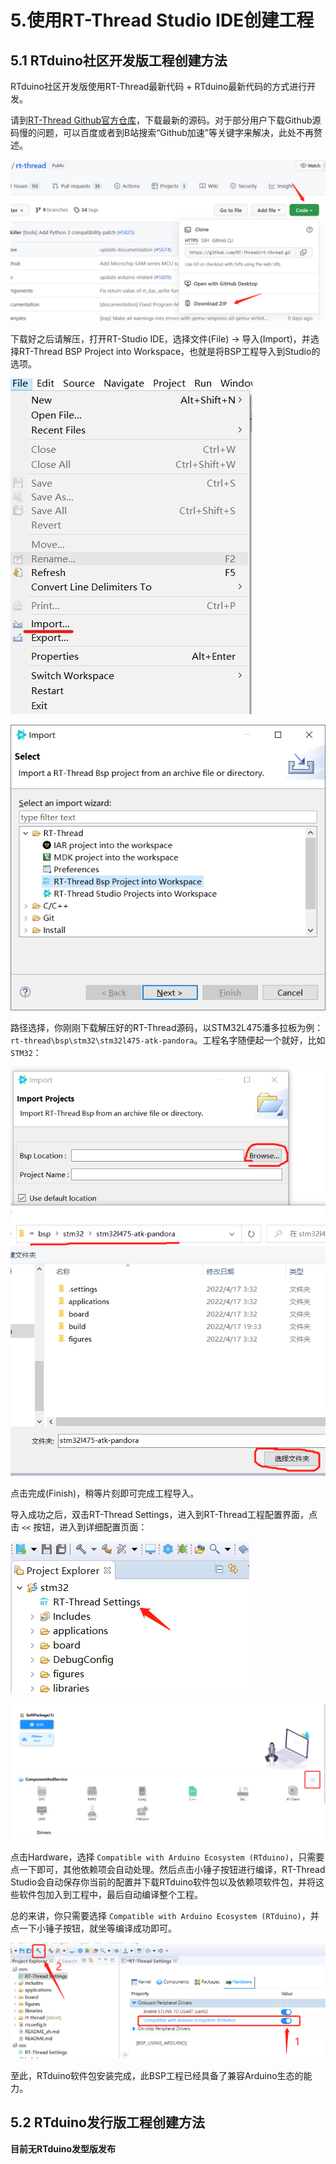 # 5.使用RT-Thread Studio IDE创建工程

## 5.1 RTduino社区开发版工程创建方法

RTduino社区开发版使用RT-Thread最新代码 + RTduino最新代码的方式进行开发。

请到[RT-Thread Github官方仓库](https://github.com/RT-Thread/rt-thread)，下载最新的源码。对于部分用户下载Github源码慢的问题，可以百度或者到B站搜索“Github加速”等关键字来解决，此处不再赘述。

![5.1-1](images/5.1-1.png)

下载好之后请解压，打开RT-Studio IDE，选择文件(File) -> 导入(Import)，并选择RT-Thread BSP Project into Workspace，也就是将BSP工程导入到Studio的选项。

![5.1-2](images/5.1-2.png)

![5.1-3](images/5.1-3.png)

路径选择，你刚刚下载解压好的RT-Thread源码，以STM32L475潘多拉板为例：`rt-thread\bsp\stm32\stm32l475-atk-pandora`。工程名字随便起一个就好，比如`STM32`：

![5.1-4](images/5.1-4-pandora.png)

点击完成(Finish)，稍等片刻即可完成工程导入。

导入成功之后，双击RT-Thread Settings，进入到RT-Thread工程配置界面，点击 `<<` 按钮，进入到详细配置页面：

![5.1-5](images/5.1-5.png)

![5.1-6](images/5.1-6.png)

点击Hardware，选择 `Compatible with Arduino Ecosystem (RTduino)`，只需要点一下即可，其他依赖项会自动处理。然后点击小锤子按钮进行编译，RT-Thread Studio会自动保存你当前的配置并下载RTduino软件包以及依赖项软件包，并将这些软件包加入到工程中，最后自动编译整个工程。

总的来讲，你只需要选择 `Compatible with Arduino Ecosystem (RTduino)`，并点一下小锤子按钮，就坐等编译成功即可。

![5.1-7](images/5.1-7.png)

至此，RTduino软件包安装完成，此BSP工程已经具备了兼容Arduino生态的能力。

## 5.2 RTduino发行版工程创建方法

**目前无RTduino发型版发布**
